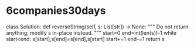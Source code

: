 # 6companies30days
class Solution:
    def reverseString(self, s: List[str]) -> None:
        """
        Do not return anything, modify s in-place instead.
        """
        start=0
        end=int(len(s))-1
        while start<end:
            s[start],s[end]=s[end],s[start]
            start+=1
            end-=1
        return s

